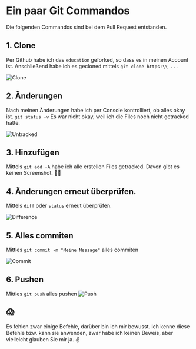 # Ein paar Git Commandos

Die folgenden Commandos sind bei dem Pull Request entstanden.

## 1. Clone 
Per Github habe ich das `education` geforked, so dass es in meinen Account ist. Anschließend habe ich es gecloned mittels `git clone https:\\ ...`

![Clone](images/1_clone "Clone")

## 2. Änderungen 
Nach meinen Änderungen habe ich per Console kontrolliert, ob alles okay ist.  `git status -v` Es war nicht okay, weil ich die Files noch nicht getracked hatte.  

![Untracked](images/2_status_untrack "Untracked")

## 3. Hinzufügen 
Mittels `git add -A` habe ich alle erstellen Files getracked. Davon gibt es keinen Screenshot. 🤷‍♂️

## 4. Änderungen erneut überprüfen.  
Mittels `diff` oder `status` erneut überprüfen.

![Difference](images/3_diff "Difference")

## 5. Alles commiten 
Mittles `git commit -m "Meine Message"` alles commiten 

![Commit](images/4_commit.png "Commit")

## 6. Pushen
Mittles `git push` alles pushen 
![Push](images/5_push "Push")

## 😱
Es fehlen zwar einige Befehle, darüber bin ich mir bewusst. Ich kenne diese Befehle bzw. kann sie anwenden, zwar habe ich keinen Beweis, aber vielleicht glauben Sie mir ja. ✌️ 
